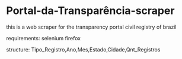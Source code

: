 # Portal-da-Transparência-scraper
this is a web scraper for the transparency portal civil registry of brazil

requirements:
  selenium
  firefox
  
structure:
  Tipo_Registro,Ano,Mes,Estado,Cidade,Qnt_Registros
